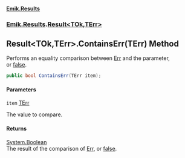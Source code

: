 #### [Emik.Results](index.md 'index')
### [Emik.Results](Emik.Results.md 'Emik.Results').[Result&lt;TOk,TErr&gt;](Result_TOk,TErr_.md 'Emik.Results.Result<TOk,TErr>')

## Result<TOk,TErr>.ContainsErr(TErr) Method

Performs an equality comparison between [Err](Result_TOk,TErr_.Err.md 'Emik.Results.Result<TOk,TErr>.Err') and the parameter,  
or [false](https://docs.microsoft.com/en-us/dotnet/csharp/language-reference/builtin-types/bool 'https://docs.microsoft.com/en-us/dotnet/csharp/language-reference/builtin-types/bool').

```csharp
public bool ContainsErr(TErr item);
```
#### Parameters

<a name='Emik.Results.Result_TOk,TErr_.ContainsErr(TErr).item'></a>

`item` [TErr](Result_TOk,TErr_.md#Emik.Results.Result_TOk,TErr_.TErr 'Emik.Results.Result<TOk,TErr>.TErr')

The value to compare.

#### Returns
[System.Boolean](https://docs.microsoft.com/en-us/dotnet/api/System.Boolean 'System.Boolean')  
The result of the comparison of [Err](Result_TOk,TErr_.Err.md 'Emik.Results.Result<TOk,TErr>.Err'), or [false](https://docs.microsoft.com/en-us/dotnet/csharp/language-reference/builtin-types/bool 'https://docs.microsoft.com/en-us/dotnet/csharp/language-reference/builtin-types/bool').